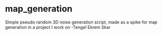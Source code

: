 # map_generation
Simple pseudo random 3D noise generation script, made as a spike for map generation in a project I work on
-Tengel Ekrem Skar

